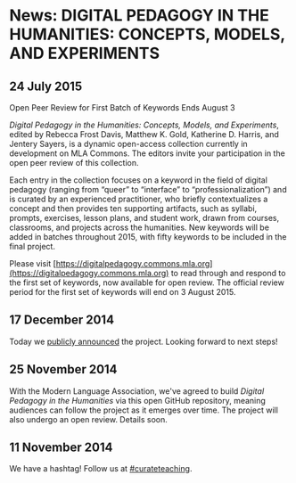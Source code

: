 # News: DIGITAL PEDAGOGY IN THE HUMANITIES: CONCEPTS, MODELS, AND EXPERIMENTS

## 24 July 2015

Open Peer Review for First Batch of Keywords Ends August 3

*Digital Pedagogy in the Humanities: Concepts, Models, and Experiments*, edited by Rebecca Frost Davis, Matthew K. Gold, Katherine D. Harris, and Jentery Sayers, is a dynamic open-access collection currently in development on MLA Commons. The editors invite your participation in the open peer review of this collection. 

Each entry in the collection focuses on a keyword in the field of digital pedagogy (ranging from “queer” to “interface” to “professionalization”) and is curated by an experienced practitioner, who briefly contextualizes a concept and then provides ten supporting artifacts, such as syllabi, prompts, exercises, lesson plans, and student work, drawn from courses, classrooms, and projects across the humanities. New keywords will be added in batches throughout 2015, with fifty keywords to be included in the final project.

Please visit [https://digitalpedagogy.commons.mla.org](https://digitalpedagogy.commons.mla.org) to read through and respond to the first set of keywords, now available for open review. The official review period for the first set of keywords will end on 3 August 2015. 


## 17 December 2014

Today we [publicly announced](announcement.md) the project. Looking forward to next steps! 

## 25 November 2014 

With the Modern Language Association, we've agreed to build *Digital Pedagogy in the Humanities* via this open GitHub repository, meaning audiences can follow the project as it emerges over time. The project will also undergo an open review. Details soon.  

## 11 November 2014

We have a hashtag! Follow us at [#curateteaching](https://twitter.com/hashtag/curateteaching?f=realtime&src=hash).
